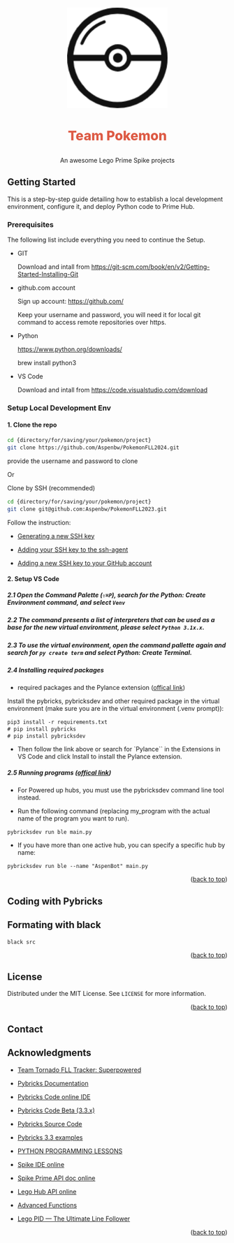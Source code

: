 <a name="readme-top"></a>

<!-- PROJECT LOGO -->
<div align="center" style="padding: 0; margin: 0;">
  <a href="https://github.com/austinbwang/FLL2025">
    <img src="images/logo.png" alt="Team Pokemon" height="230">
  </a>
  <h3 style="color:#dd5a44;font-size:30px;font-weight:780">Team Pokemon</h3>
  <p>
    An awesome Lego Prime Spike projects
    <br />
  </p>
</div>

<!-- GETTING STARTED -->
## Getting Started

This is a step-by-step guide detailing how to establish a local development environment, configure it, and deploy Python code to Prime Hub.

### Prerequisites

The following list include everything you need to continue the Setup.
* GIT

    Download and intall from https://git-scm.com/book/en/v2/Getting-Started-Installing-Git

* github.com account

    Sign up account: https://github.com/

    Keep your username and password, you will need it for local git command to access remote repositories over https.

* Python

    https://www.python.org/downloads/

    brew install python3

* VS Code

    Download and intall from https://code.visualstudio.com/download



### Setup Local Development Env

#### 1. Clone the repo

   ```sh
   cd {directory/for/saving/your/pokemon/project}
   git clone https://github.com/Aspenbw/PokemonFLL2024.git
   ```
   provide the username and password to clone

  Or

  Clone by SSH (recommended)

   ```sh
   cd {directory/for/saving/your/pokemon/project}
   git clone git@github.com:Aspenbw/PokemonFLL2023.git
   ```

  Follow the instruction:
  - [Generating a new SSH key](https://docs.github.com/en/authentication/connecting-to-github-with-ssh/generating-a-new-ssh-key-and-adding-it-to-the-ssh-agent#generating-a-new-ssh-key)

  - [Adding your SSH key to the ssh-agent](https://docs.github.com/en/authentication/connecting-to-github-with-ssh/generating-a-new-ssh-key-and-adding-it-to-the-ssh-agent#adding-your-ssh-key-to-the-ssh-agent)

  - [Adding a new SSH key to your GitHub account](https://docs.github.com/en/authentication/connecting-to-github-with-ssh/adding-a-new-ssh-key-to-your-github-account)

#### 2. Setup VS Code

##### 2.1  Open the Command Palette (`⇧⌘P`), search for the Python: Create Environment command, and select `Venv`

##### 2.2  The command presents a list of interpreters that can be used as a base for the new virtual environment, please select `Python 3.1x.x`.

##### 2.3  To use the virtual environment, open the command pallette again and search for `py create term` and select Python: Create Terminal.

##### 2.4  Installing required packages

- required packages and the Pylance extension ([offical link](https://pybricks.com/projects/tutorials/dev/tools/vscode/#installing-python-and-the-pylance-extension))

Install the pybricks, pybricksdev and other required package in the virtual environment (make sure you are in the virtual environment (.venv prompt)):
`````shell
pip3 install -r requirements.txt
# pip install pybricks
# pip install pybricksdev
`````

- Then follow the link above or search for `Pylance`` in the Extensions in VS Code and click Install to install the Pylance extension.


##### 2.5  Running programs ([offical link](https://pybricks.com/projects/tutorials/dev/tools/vscode/#downloading-and-running-programs))

- For Powered up hubs, you must use the pybricksdev command line tool instead.

- Run the following command (replacing my_program with the actual name of the program you want to run).
`````shell
pybricksdev run ble main.py
`````
- If you have more than one active hub, you can specify a specific hub by name:

`````shell
pybricksdev run ble --name "AspenBot" main.py
````````






<p align="right">(<a href="#readme-top">back to top</a>)</p>

## Coding with Pybricks

## Formating with black
`````shell
black src
````````







<p align="right">(<a href="#readme-top">back to top</a>)</p>

<!-- LICENSE -->
## License

Distributed under the MIT License. See `LICENSE` for more information.

<p align="right">(<a href="#readme-top">back to top</a>)</p>

<!-- CONTACT -->
## Contact

<!-- Your Name - [@your_twitter](https://twitter.com/your_username) - email@example.com

Project Link: [https://github.com/your_username/repo_name](https://github.com/your_username/repo_name)

<p align="right">(<a href="#readme-top">back to top</a>)</p> -->



<!-- ACKNOWLEDGMENTS -->
## Acknowledgments

<!-- Use this space to list resources you find helpful and would like to give credit to. I've included a few of my favorites to kick things off!-->

* [Team Tornado FLL Tracker: Superpowered](https://coda.io/d/Tornado-2023_d9vY0DHbz5U/About-Tornado_suO00#_luXc_)
* [Pybricks Documentation](https://docs.pybricks.com/en/latest/)
* [Pybricks Code online IDE](https://code.pybricks.com/)
* [Pybricks Code Beta (3.3.x)](https://beta.pybricks.com/)
* [Pybricks Source Code](https://github.com/pybricks)

* [Pybricks 3.3 examples](https://github.com/FLL-Team-24277/Master-Program-Fall-2023)
* [PYTHON PROGRAMMING LESSONS](https://primelessons.org/en/PyLessons.html)
* [Spike IDE online](https://spike.legoeducation.com/#/prime/project)
* [Spike Prime API doc online](https://sanjay.seshan.org/spikeprime-tools/spike.html)
* [Lego Hub API online](https://lego.github.io/MINDSTORMS-Robot-Inventor-hub-API/index.html)
* [Advanced Functions](https://github.com/azzieg/mindstorms-inventor/tree/main/word_blocks)

* [Lego PID — The Ultimate Line Follower](https://medium.com/kidstronics/lego-pid-the-ultimate-line-follower-45d4e517572b)


<p align="right">(<a href="#readme-top">back to top</a>)</p> 

